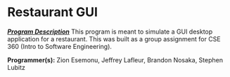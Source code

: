 # Restaurant GUI
***<ins>Program Description</ins>***
This program is meant to simulate a GUI desktop application for a restaurant. This was built as a group assignment for CSE 360 (Intro to Software Engineering).

**Programmer(s):** Zion Esemonu, Jeffrey Lafleur, Brandon Nosaka, Stephen Lubitz
